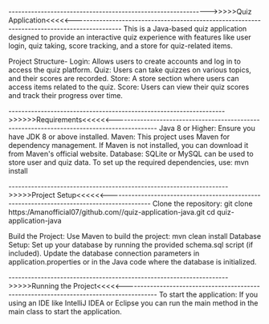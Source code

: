 -------------------------------------------------------------->>>>>Quiz Application<<<<<---------------------------------------------------------------------------------------------
This is a Java-based quiz application designed to provide an interactive quiz experience with features like user login, quiz taking, score tracking, and a store for quiz-related items.

Project Structure-
Login: Allows users to create accounts and log in to access the quiz platform.
Quiz: Users can take quizzes on various topics, and their scores are recorded.
Store: A store section where users can access items related to the quiz.
Score: Users can view their quiz scores and track their progress over time.


------------------------------------------------------------------->>>>>>Requirements<<<<<<-------------------------------------------------------------------------------------------
Java 8 or Higher: Ensure you have JDK 8 or above installed.
Maven: This project uses Maven for dependency management. If Maven is not installed, you can download it from Maven's official website.
Database: SQLite or MySQL can be used to store user and quiz data.
To set up the required dependencies, use:
mvn install

-------------------------------------------------------------------->>>>>Project Setup<<<<<<-------------------------------------------------------------------------------------------
Clone the repository:
git clone https:/Amanofficial07/github.com//quiz-application-java.git
cd quiz-application-java

Build the Project: Use Maven to build the project:
mvn clean install
Database Setup: Set up your database by running the provided schema.sql script (if included). Update the database connection parameters in application.properties or in the Java code where the database is initialized.

-------------------------------------------------------------------->>>>>Running the Project<<<<<----------------------------------------------------------------------------------------
To start the application:
If you using an IDE like IntelliJ IDEA or Eclipse you can run the main method in the main class to start the application.
